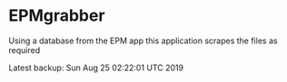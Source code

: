 # EPMgrabber
Using a database from the EPM app this application scrapes the files as required


Latest backup: Sun Aug 25 02:22:01 UTC 2019
